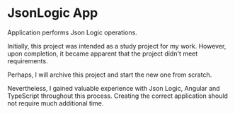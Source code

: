 # JsonLogic App

Application performs Json Logic operations.

Initially, this project was intended as a study project for my work. However, upon completion, it became apparent that the project didn't meet requirements.

Perhaps, I will archive this project and start the new one from scratch.

Nevertheless, I gained valuable experience with Json Logic, Angular and TypeScript throughout this process. Creating the correct application should not require much additional time.
